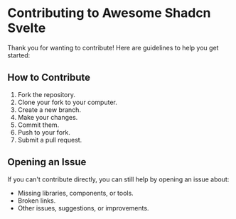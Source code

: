 # Contributing to Awesome Shadcn Svelte

Thank you for wanting to contribute! Here are guidelines to help you get
started:

## How to Contribute

1. Fork the repository.
2. Clone your fork to your computer.
3. Create a new branch.
4. Make your changes.
5. Commit them.
6. Push to your fork.
7. Submit a pull request.

## Opening an Issue

If you can't contribute directly, you can still help by opening an issue about:

- Missing libraries, components, or tools.
- Broken links.
- Other issues, suggestions, or improvements.
